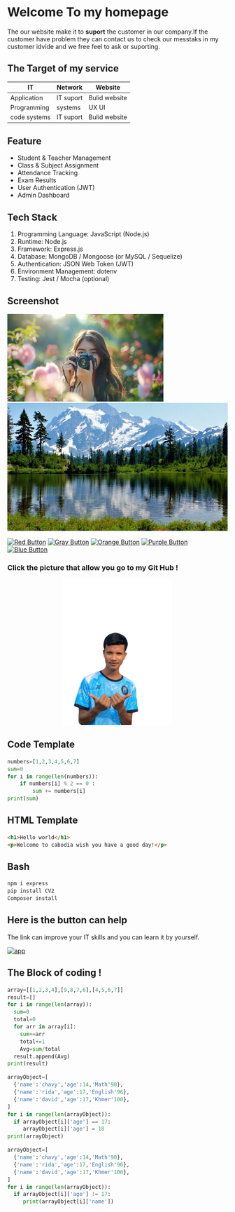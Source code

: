 # Welcome To my homepage
The our website make it to **suport** the customer in our company.If the customer have problem they can contact us to check our messtaks in my customer idvide and we free feel to ask or suporting.
## The Target of my service
| IT | Network | Website |
|----|---------|---------|
|Application|IT suport|Bulid website|
|Programming|systems|UX UI|
|code systems|IT suport|Bulid website|
## Feature
- Student & Teacher Management
- Class & Subject Assignment
- Attendance Tracking
- Exam Results
- User Authentication (JWT)
- Admin Dashboard
## Tech Stack
1. Programming Language: JavaScript (Node.js)
2. Runtime: Node.js
3. Framework: Express.js
4. Database: MongoDB / Mongoose (or MySQL / Sequelize)
5. Authentication: JSON Web Token (JWT)
6. Environment Management: dotenv
7. Testing: Jest / Mocha (optional)
## Screenshot
![Dashboard](./images/Test-1.jpg)
![Place](./images/Test-2.jpg)

[![Red Button](https://img.shields.io/badge/Delete-Item-red)]() [![Gray Button](https://img.shields.io/badge/Read-More-lightgrey)]() [![Orange Button](https://img.shields.io/badge/Start-Here-orange)]() [![Purple Button](https://img.shields.io/badge/Open-Docs-purple)]() [![Blue Button](https://img.shields.io/badge/Launch-App-blue)]()
### Click the picture that allow you go to my Git Hub !
<p align="center">
  <a href="https://github.com/dashboard">
    <img src="./images/pilip.png" width="250" alt="GitHub Profile Picture" />
  </a>
</p>

## Code Template
```Python
numbers=[1,2,3,4,5,6,7]
sum=0
for i in range(len(numbers)):
    if numbers[i] % 2 == 0 :
        sum += numbers[i]
print(sum)
```
## HTML Template
```html
<h1>Hello world</h1>
<p>Welcome to cabodia wish you have a good day!</p>
```
## Bash
```bash
npm i express
pip install CV2
Composer install
```
## Here is the button can help
The link can improve your IT skills and you can learn it by yourself.

[![app](https://img.shields.io/badge/LEARNING-green)](https://www.youtube.com/redirect?event=video_description&redir_token=QUFFLUhqbmdGcXcyaFFvS2xMWUl6bFJROFpiMnZVdEcyZ3xBQ3Jtc0ttVV9LV0Qwemx1TkZ5WXRfTlhBVFRuai1OQ1I4WmtBeThqZVU1VkdFSGx5dk1VYU5zUkxaMFAyYjRiY2IyZ1VnbzNkVzhtYlFRVEdKS3BaaTNvVTZxOG5sQUhuSnZabEY4T3ZBRzlXcTZzbnQzazdrdw&q=https%3A%2F%2Fwww.traversymedia.com%2Fmodern-html-css-from-the-beginning&v=UB1O30fR-EE)

## The Block of coding !
```python
array=[[1,2,3,4],[9,8,7,6],[4,5,6,7]]
result=[]
for i in range(len(array)):
  sum=0
  total=0
  for arr in array[i]:
    sum+=arr
    total+=1
    Avg=sum/total
  result.append(Avg)
print(result)
```
```python
arrayObject=[
  {'name':'chavy','age':14,'Math'90},
  {'name':'rida','age':17,'English'96},
  {'name':'david','age':17,'Khmer'100},
]
for i in range(len(arrayObject)):
  if arrayObject[i]['age'] == 17:
     arrayObject[i]['age'] = 18
print(arrayObject)
```
```python
arrayObject=[
  {'name':'chavy','age':14,'Math'90},
  {'name':'rida','age':17,'English'96},
  {'name':'david','age':17,'Khmer'100},
]
for i in range(len(arrayObject)):
  if arrayObject[i]['age'] != 17:
     print(arrayObject[i]['name'])
```




